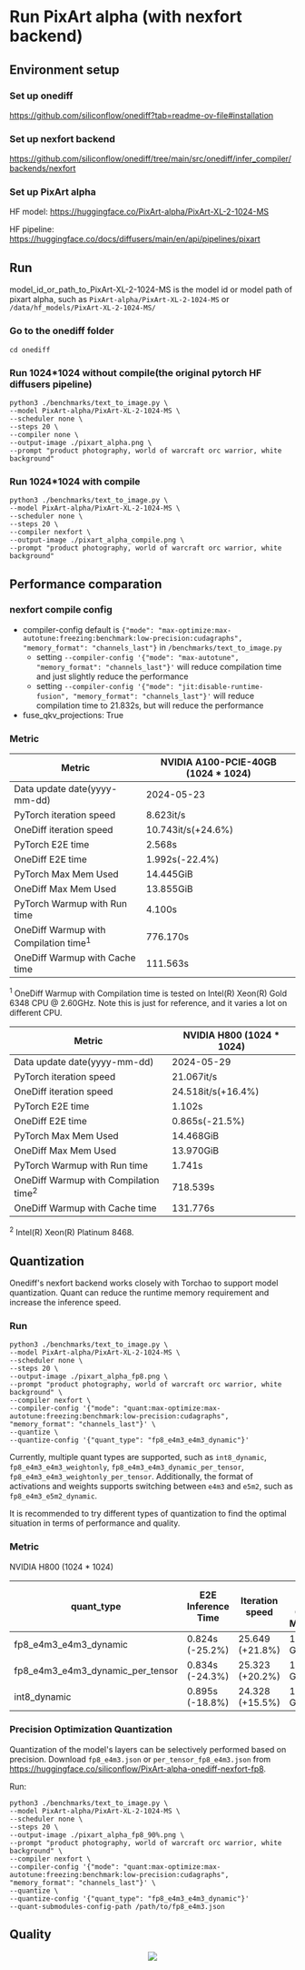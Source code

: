 # Run PixArt alpha (with nexfort backend)
## Environment setup
### Set up onediff
https://github.com/siliconflow/onediff?tab=readme-ov-file#installation

### Set up nexfort backend
https://github.com/siliconflow/onediff/tree/main/src/onediff/infer_compiler/backends/nexfort

### Set up PixArt alpha
HF model: https://huggingface.co/PixArt-alpha/PixArt-XL-2-1024-MS

HF pipeline: https://huggingface.co/docs/diffusers/main/en/api/pipelines/pixart

## Run
model_id_or_path_to_PixArt-XL-2-1024-MS is the model id or model path of pixart alpha, such as `PixArt-alpha/PixArt-XL-2-1024-MS` or `/data/hf_models/PixArt-XL-2-1024-MS/`

### Go to the onediff folder
```
cd onediff
```

### Run 1024*1024 without compile(the original pytorch HF diffusers pipeline)
```
python3 ./benchmarks/text_to_image.py \
--model PixArt-alpha/PixArt-XL-2-1024-MS \
--scheduler none \
--steps 20 \
--compiler none \
--output-image ./pixart_alpha.png \
--prompt "product photography, world of warcraft orc warrior, white background"
```

### Run 1024*1024 with compile
```
python3 ./benchmarks/text_to_image.py \
--model PixArt-alpha/PixArt-XL-2-1024-MS \
--scheduler none \
--steps 20 \
--compiler nexfort \
--output-image ./pixart_alpha_compile.png \
--prompt "product photography, world of warcraft orc warrior, white background"
```

## Performance comparation
### nexfort compile config
- compiler-config default is `{"mode": "max-optimize:max-autotune:freezing:benchmark:low-precision:cudagraphs", "memory_format": "channels_last"}` in `/benchmarks/text_to_image.py`
  - setting `--compiler-config '{"mode": "max-autotune", "memory_format": "channels_last"}'` will reduce compilation time and just slightly reduce the performance
  - setting `--compiler-config '{"mode": "jit:disable-runtime-fusion", "memory_format": "channels_last"}'` will reduce compilation time to 21.832s, but will reduce the performance
- fuse_qkv_projections: True

### Metric

| Metric                                           | NVIDIA A100-PCIE-40GB (1024 * 1024) |
| ------------------------------------------------ | ----------------------------------- |
| Data update date(yyyy-mm-dd)                     | 2024-05-23                          |
| PyTorch iteration speed                          | 8.623it/s                           |
| OneDiff iteration speed                          | 10.743it/s(+24.6%)                 |
| PyTorch E2E time                                 | 2.568s                              |
| OneDiff E2E time                                 | 1.992s(-22.4%)                      |
| PyTorch Max Mem Used                             | 14.445GiB                           |
| OneDiff Max Mem Used                             | 13.855GiB                           |
| PyTorch Warmup with Run time                     | 4.100s                              |
| OneDiff Warmup with Compilation time<sup>1</sup> | 776.170s                            |
| OneDiff Warmup with Cache time                   | 111.563s                            |

 <sup>1</sup> OneDiff Warmup with Compilation time is tested on Intel(R) Xeon(R) Gold 6348 CPU @ 2.60GHz. Note this is just for reference, and it varies a lot on different CPU.

| Metric                                           |      NVIDIA H800 (1024 * 1024)      |
| ------------------------------------------------ | ----------------------------------- |
| Data update date(yyyy-mm-dd)                     | 2024-05-29                          |
| PyTorch iteration speed                          | 21.067it/s                          |
| OneDiff iteration speed                          | 24.518it/s(+16.4%)                  |
| PyTorch E2E time                                 | 1.102s                              |
| OneDiff E2E time                                 | 0.865s(-21.5%)                      |
| PyTorch Max Mem Used                             | 14.468GiB                           |
| OneDiff Max Mem Used                             | 13.970GiB                           |
| PyTorch Warmup with Run time                     | 1.741s                              |
| OneDiff Warmup with Compilation time<sup>2</sup> | 718.539s                            |
| OneDiff Warmup with Cache time                   | 131.776s                            |

 <sup>2</sup> Intel(R) Xeon(R) Platinum 8468.

## Quantization

Onediff's nexfort backend works closely with Torchao to support model quantization. Quant can reduce the runtime memory requirement and increase the inference speed.

### Run

```
python3 ./benchmarks/text_to_image.py \
--model PixArt-alpha/PixArt-XL-2-1024-MS \
--scheduler none \
--steps 20 \
--output-image ./pixart_alpha_fp8.png \
--prompt "product photography, world of warcraft orc warrior, white background" \
--compiler nexfort \
--compiler-config '{"mode": "quant:max-optimize:max-autotune:freezing:benchmark:low-precision:cudagraphs", "memory_format": "channels_last"}' \
--quantize \
--quantize-config '{"quant_type": "fp8_e4m3_e4m3_dynamic"}'
```

Currently, multiple quant types are supported, such as `int8_dynamic`, `fp8_e4m3_e4m3_weightonly`, `fp8_e4m3_e4m3_dynamic_per_tensor`, `fp8_e4m3_e4m3_weightonly_per_tensor`. Additionally, the format of activations and weights supports switching between `e4m3` and `e5m2`, such as `fp8_e4m3_e5m2_dynamic`.

It is recommended to try different types of quantization to find the optimal situation in terms of performance and quality.

### Metric

NVIDIA H800 (1024 * 1024)

| quant_type                       | E2E Inference Time | Iteration speed    | Max Used CUDA Memory |
|----------------------------------|--------------------|--------------------|----------------------|
| fp8_e4m3_e4m3_dynamic            | 0.824s (-25.2%)    | 25.649 (+21.8%)   | 13.400 GiB           |
| fp8_e4m3_e4m3_dynamic_per_tensor | 0.834s (-24.3%)    | 25.323 (+20.2%)   | 13.396 GiB           |
| int8_dynamic                     | 0.895s (-18.8%)    | 24.328 (+15.5%)   | 13.369 GiB           |

### Precision Optimization Quantization

Quantization of the model's layers can be selectively performed based on precision. Download `fp8_e4m3.json` or `per_tensor_fp8_e4m3.json` from https://huggingface.co/siliconflow/PixArt-alpha-onediff-nexfort-fp8.

Run:
```
python3 ./benchmarks/text_to_image.py \
--model PixArt-alpha/PixArt-XL-2-1024-MS \
--scheduler none \
--steps 20 \
--output-image ./pixart_alpha_fp8_90%.png \
--prompt "product photography, world of warcraft orc warrior, white background" \
--compiler nexfort \
--compiler-config '{"mode": "quant:max-optimize:max-autotune:freezing:benchmark:low-precision:cudagraphs", "memory_format": "channels_last"}' \
--quantize \
--quantize-config '{"quant_type": "fp8_e4m3_e4m3_dynamic"}'
--quant-submodules-config-path /path/to/fp8_e4m3.json
```

## Quality

<p align="center">
<img src="../../../imgs/nexfort_sample_quality.png">
</p>
